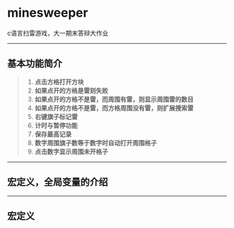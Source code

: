 # minesweeper
c语言扫雷游戏，大一期末答辩大作业
*************
## 基本功能简介
> 1. **点击方格打开方块**
> 2. **如果点开的方格是雷则失败**
> 3. **如果点开的方格不是雷，而周围有雷，则显示周围雷的数目**
> 4. **如果点开的方格不是雷，而方格周围没有雷，则扩展搜索雷**
> 5. **右键旗子标记雷**
> 6. **计时与暂停功能**
> 7. **保存最高记录**
> 8. **数字周围旗子数等于数字时自动打开周围格子**
> 9. **点击数字显示周围未开格子**
*************
## 宏定义，全局变量的介绍
*************
## 宏定义
  
